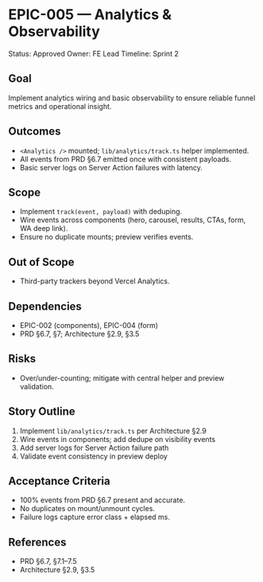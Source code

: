 # EPIC-005 — Analytics & Observability

Status: Approved
Owner: FE Lead
Timeline: Sprint 2

## Goal

Implement analytics wiring and basic observability to ensure reliable funnel metrics and operational insight.

## Outcomes

- `<Analytics />` mounted; `lib/analytics/track.ts` helper implemented.
- All events from PRD §6.7 emitted once with consistent payloads.
- Basic server logs on Server Action failures with latency.

## Scope

- Implement `track(event, payload)` with deduping.
- Wire events across components (hero, carousel, results, CTAs, form, WA deep link).
- Ensure no duplicate mounts; preview verifies events.

## Out of Scope

- Third-party trackers beyond Vercel Analytics.

## Dependencies

- EPIC-002 (components), EPIC-004 (form)
- PRD §6.7, §7; Architecture §2.9, §3.5

## Risks

- Over/under-counting; mitigate with central helper and preview validation.

## Story Outline

1. Implement `lib/analytics/track.ts` per Architecture §2.9
2. Wire events in components; add dedupe on visibility events
3. Add server logs for Server Action failure path
4. Validate event consistency in preview deploy

## Acceptance Criteria

- 100% events from PRD §6.7 present and accurate.
- No duplicates on mount/unmount cycles.
- Failure logs capture error class + elapsed ms.

## References

- PRD §6.7, §7.1–7.5
- Architecture §2.9, §3.5
